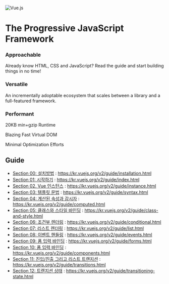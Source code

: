 ![Vue.js](https://vuejs.org/images/logo.png)

# The Progressive JavaScript Framework

### Approachable
Already know HTML, CSS and JavaScript? Read the guide and start building things in no time!

### Versatile
An incrementally adoptable ecosystem that scales between a library and a full-featured framework.

### Performant

20KB min+gzip Runtime

Blazing Fast Virtual DOM

Minimal Optimization Efforts

## Guide

* [Section 00: 설치방법](http://antop.tistory.com/186) : https://kr.vuejs.org/v2/guide/installation.html
* [Section 01: 시작하기](sec01.시작하기) : https://kr.vuejs.org/v2/guide/index.html
* [Section 02. Vue 인스턴스](sec02.Vue_인스턴스) : https://kr.vuejs.org/v2/guide/instance.html
* [Section 03: 템플릿 문법](sec03.템플릿_문법) : https://kr.vuejs.org/v2/guide/syntax.html
* [Section 04: 계산된 속성과 감시자](sec04.계산된_속성과_감시자) : https://kr.vuejs.org/v2/guide/computed.html
* [Section 05: 클래스와 스타일 바인딩](sec05.클래스와_스타일_바인딩) : https://kr.vuejs.org/v2/guide/class-and-style.html
* [Section 06: 조건부 렌더링](sec06.클래스와_스타일_바인딩) : https://kr.vuejs.org/v2/guide/conditional.html
* [Section 07: 리스트 렌더링](sec07.리스트_렌더링) : https://kr.vuejs.org/v2/guide/list.html
* [Section 08: 이벤트 핸들링](sec08.이벤트_핸들린) : https://kr.vuejs.org/v2/guide/events.html
* [Section 09: 폼 입력 바인딩](sec09.폼_입력_바인딩) : https://kr.vuejs.org/v2/guide/forms.html
* [Section 10: 폼 입력 바인딩](sec10.컴포넌트) : https://kr.vuejs.org/v2/guide/components.html
* [Section 11: 진입/진출 그리고 리스트 트랜지션](sec11.진입_진출_그리고_리스트_트랜지션) : https://kr.vuejs.org/v2/guide/transitions.html
* [Section 12: 트랜지션 상태](sec12-트랜지션_상태) : https://kr.vuejs.org/v2/guide/transitioning-state.html